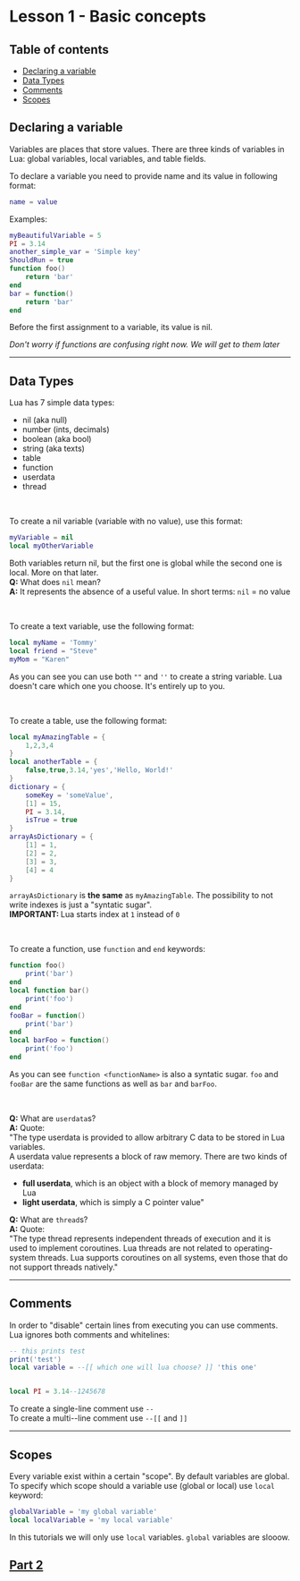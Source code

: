 # Lesson 1 - Basic concepts

## Table of contents
- [Declaring a variable](#declaring_variables)
- [Data Types](#data_types)
- [Comments](#comments)
- [Scopes](#scopes)

<a name='declaring_variables'></a>

## Declaring a variable

Variables are places that store values. There are three kinds of variables in Lua: global variables, local variables, and table fields.

To declare a variable you need to provide name and its value in following format:
```lua
name = value
```
Examples:
```lua
myBeautifulVariable = 5
PI = 3.14
another_simple_var = 'Simple key'
ShouldRun = true
function foo()
    return 'bar'
end
bar = function()
    return 'bar'
end
```
Before the first assignment to a variable, its value is nil.

<i>Don't worry if functions are confusing right now.
We will get to them later</i>


<hr/><a name='data_types'></a>

## Data Types

Lua has 7 simple data types:
- nil (aka null)
- number (ints, decimals)
- boolean (aka bool)
- string (aka texts)
- table
- function
- userdata
- thread

<br/>

To create a nil variable (variable with no value), use this format:
```lua
myVariable = nil
local myOtherVariable
```
Both variables return nil, but the first one is global while the second one is local. More on that later.
<br/>
<b>Q:</b> What does `nil` mean?<br/>
<b>A:</b> It represents the absence of a useful value. In short terms: `nil` = no value

<br/>

To create a text variable, use the following format:
```lua
local myName = 'Tommy'
local friend = "Steve"
myMom = "Karen"
```
As you can see you can use both `""` and `''` to create a string variable. Lua doesn't care which one you choose. It's entirely up to you.

<br/>

To create a table, use the following format:
```lua
local myAmazingTable = {
    1,2,3,4
}
local anotherTable = {
    false,true,3.14,'yes','Hello, World!'
}
dictionary = {
    someKey = 'someValue',
    [1] = 15,
    PI = 3.14,
    isTrue = true
}
arrayAsDictionary = {
    [1] = 1,
    [2] = 2,
    [3] = 3,
    [4] = 4
}
```
`arrayAsDictionary` is <b>the same</b> as `myAmazingTable`. The possibility to not write indexes is just a "syntatic sugar".<br/>
<b>IMPORTANT: </b> Lua starts index at `1` instead of `0`

<br/>

To create a function, use `function` and `end` keywords:
```lua
function foo()
    print('bar')
end
local function bar()
    print('foo')
end
fooBar = function()
    print('bar')
end
local barFoo = function()
    print('foo')
end
```
As you can see `function <functionName>` is also a syntatic sugar. `foo` and `fooBar` are the same functions as well as `bar` and `barFoo`.

<br/>

<b>Q:</b> What are `userdata`s?
<br/>
<b>A:</b> Quote:<br/>
"The type userdata is provided to allow arbitrary C data to be stored in Lua variables.<br/>
A userdata value represents a block of raw memory. There are two kinds of userdata:
- <b>full userdata</b>, which is an object with a block of memory managed by Lua
- <b>light userdata</b>, which is simply a C pointer value"

<b>Q:</b> What are `thread`s?
<br/>
<b>A:</b> Quote:<br/> "The type thread represents independent threads of execution and it is used to implement coroutines. Lua threads are not related to operating-system threads. Lua supports coroutines on all systems, even those that do not support threads natively."

<hr/><a name='comments'></a>

## Comments

In order to "disable" certain lines from executing you can use comments. Lua ignores both comments and whitelines:
```lua
-- this prints test
print('test')
local variable = --[[ which one will lua choose? ]] 'this one'


local PI = 3.14--1245678
```
To create a single-line comment use `--`<br/>
To create a multi--line comment use `--[[` and `]]`

<hr/><a name='scopes'></a>

## Scopes

Every variable exist within a certain "scope".
By default variables are global. To specify which scope should a variable use (global or local) use `local` keyword:
```lua
globalVariable = 'my global variable'
local localVariable = 'my local variable'
```
In this tutorials we will only use `local` variables. `global` variables are slooow.


## [Part 2](2%20-%20Basic%20concepts%202.md)